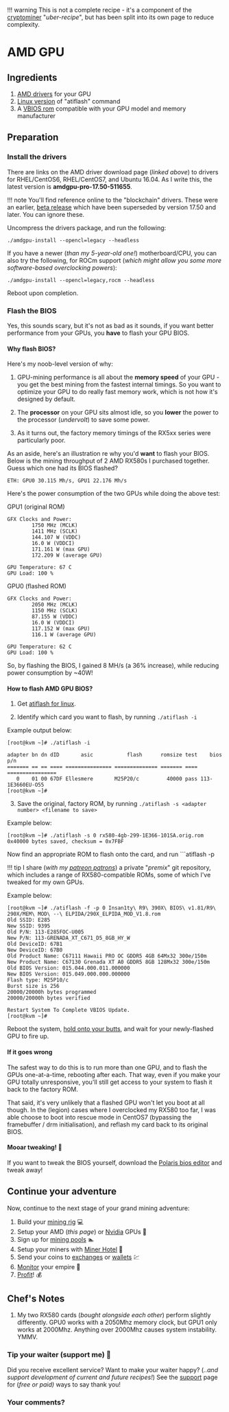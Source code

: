 !!! warning
    This is not a complete recipe - it's a component of the [cryptominer](/recipes/cryptominer/) "_uber-recipe_", but has been split into its own page to reduce complexity.

# AMD GPU

## Ingredients

1. [AMD drivers](http://support.amd.com/en-us/kb-articles/Pages/Radeon-Software-for-Linux-Release-Notes.aspx) for your GPU
2. [Linux version](https://bitcointalk.org/index.php?topic=1809527.0) of "atiflash" command
3. A [VBIOS rom](https://anorak.tech/c/downloads) compatible with your GPU model and memory manufacturer

## Preparation

### Install the drivers

There are links on the AMD driver download page (_linked above_) to drivers for RHEL/CentOS6, RHEL/CentOS7, and Ubuntu 16.04. As I write this, the latest version is **amdgpu-pro-17.50-511655**.

!!! note
    You'll find reference online to the "blockchain" drivers. These were an earlier, [beta release](http://support.amd.com/en-us/kb-articles/Pages/AMDGPU-Pro-Beta-Mining-Driver-for-Linux-Release-Notes.aspx) which have been superseded by version 17.50 and later. You can ignore these.

Uncompress the drivers package, and run the following:

```./amdgpu-install --opencl=legacy --headless```

If you have a newer (_than my 5-year-old one!_) motherboard/CPU, you can also try the following, for ROCm support (_which might allow you some more software-based overclocking powers_):

```./amdgpu-install --opencl=legacy,rocm --headless```

Reboot upon completion.

### Flash the BIOS

Yes, this sounds scary, but it's not as bad as it sounds, if you want better performance from your GPUs, you **have** to flash your GPU BIOS.

#### Why flash BIOS?

Here's my noob-level version of why:

1.  GPU-mining performance is all about the **memory speed** of your GPU - you get the best mining from the fastest internal timings. So you want to optimize your GPU to do really fast memory work, which is not how it's designed by default.

2. The **processor** on your GPU sits almost idle, so you **lower** the power to the processor (_undervolt_) to save some power.

3. As it turns out, the factory memory timings of the RX5xx series were particularly poor.

As an aside, here's an illustration re why you'd **want** to flash your BIOS. Below is the mining throughput of 2 AMD RX580s I purchased together. Guess which one had its BIOS flashed?

```
ETH: GPU0 30.115 Mh/s, GPU1 22.176 Mh/s
```

Here's the power consumption of the two GPUs while doing the above test:

GPU1 (original ROM)
```
GFX Clocks and Power:
        1750 MHz (MCLK)
        1411 MHz (SCLK)
        144.107 W (VDDC)
        16.0 W (VDDCI)
        171.161 W (max GPU)
        172.209 W (average GPU)

GPU Temperature: 67 C
GPU Load: 100 %
```

GPU0 (flashed ROM)
```
GFX Clocks and Power:
        2050 MHz (MCLK)
        1150 MHz (SCLK)
        87.155 W (VDDC)
        16.0 W (VDDCI)
        117.152 W (max GPU)
        116.1 W (average GPU)

GPU Temperature: 62 C
GPU Load: 100 %
```

So, by flashing the BIOS, I gained 8 MH/s (a 36% increase), while reducing power consumption by ~40W!

#### How to flash AMD GPU BIOS?

1. Get [atiflash for linux](https://bitcointalk.org/index.php?topic=1809527.0).

2. Identify which card you want to flash, by running ```./atiflash -i```

Example output below:

```
[root@kvm ~]# ./atiflash -i

adapter bn dn dID       asic           flash      romsize test    bios p/n
======= == == ==== =============== ============== ======= ==== ================
   0    01 00 67DF Ellesmere       M25P20/c         40000 pass 113-1E3660EU-O55
[root@kvm ~]#
```

3. Save the original, factory ROM, by running ```./atiflash -s <adapter number> <filename to save>```

Example below:
```
[root@kvm ~]# ./atiflash -s 0 rx580-4gb-299-1E366-101SA.orig.rom
0x40000 bytes saved, checksum = 0x7FBF
```

Now find an appropriate ROM to flash onto the card, and run ```atiflash -p <adatper number> <rom filename>

!!! tip
        I share (_with my [patreon patrons](https://www.patreon.com/funkypenguin)_) a private "_premix_" git repository, which includes a range of RX580-compatible ROMs, some of which I've tweaked for my own GPUs. 


Example below:
```
[root@kvm ~]# ./atiflash -f -p 0 Insan1ty\ R9\ 390X\ BIOS\ v1.81/R9\ 290X/MEM\ MOD\ --\ ELPIDA/290X_ELPIDA_MOD_V1.8.rom
Old SSID: E285
New SSID: 9395
Old P/N: 113-E285FOC-U005
New P/N: 113-GRENADA_XT_C671_D5_8GB_HY_W
Old DeviceID: 67B1
New DeviceID: 67B0
Old Product Name: C67111 Hawaii PRO OC GDDR5 4GB 64Mx32 300e/150m
New Product Name: C67130 Grenada XT A0 GDDR5 8GB 128Mx32 300e/150m
Old BIOS Version: 015.044.000.011.000000
New BIOS Version: 015.049.000.000.000000
Flash type: M25P10/c
Burst size is 256
20000/20000h bytes programmed
20000/20000h bytes verified

Restart System To Complete VBIOS Update.
[root@kvm ~]#
```

Reboot the system, [hold onto your butts](https://www.youtube.com/watch?v=o0YWRXJsMyM), and wait for your newly-flashed GPU to fire up.

#### If it goes wrong

The safest way to do this is to run more than one GPU, and to flash the GPUs one-at-a-time, rebooting after each. That way, even if you make your GPU totally unresponsive, you'll still get access to your system to flash it back to the factory ROM.

That said, it's very unlikely that a flashed GPU won't let you boot at all though. In the (legion) cases where I overclocked my RX580 too far, I was able choose to boot into rescue mode in CentOS7 (bypassing the framebuffer / drm initialisation), and reflash my card back to its original BIOS.

#### Mooar tweaking! 🔧

If you want to tweak the BIOS yourself, download the [Polaris bios editor](https://github.com/jaschaknack/PolarisBiosEditor) and tweak away!

## Continue your adventure

Now, continue to the next stage of your grand mining adventure:

1. Build your [mining rig](/recipes/cryptominer/mining-rig/) 💻
2. Setup your AMD (_this page_) or [Nvidia](/recipes/cryptominer/nvidia-gpu/) GPUs 🎨
3. Sign up for [mining pools](/recipes/cryptominer/mining-pool/) :swimmer:
3. Setup your miners with [Miner Hotel](/recipes/cryptominer/minerhotel/) 🏨
4. Send your coins to [exchanges](/recipes/cryptominer/exchange/) or [wallets](/recipes/cryptominer/wallet/) 💹
5. [Monitor](/recipes/cryptominer/monitor/) your empire :heartbeat:
6. [Profit](/recipes/cryptominer/profit/)! 💰


## Chef's Notes

1. My two RX580 cards (_bought alongside each other_) perform slightly differently. GPU0 works with a 2050Mhz memory clock, but GPU1 only works at 2000Mhz. Anything over 2000Mhz causes system instability. YMMV.

### Tip your waiter (support me) 👏

Did you receive excellent service? Want to make your waiter happy? (_..and support development of current and future recipes!_) See the [support](/support/) page for (_free or paid)_ ways to say thank you! 

### Your comments? 
